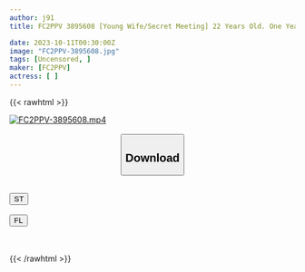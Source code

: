 ```yaml
---
author: j91
title: FC2PPV 3895608 [Young Wife/Secret Meeting] 22 Years Old. One Year After She Gave Birth, She Is A Young Wife Who Shyly Exposes Her Sexuality, Saying, “I Want You To Play With My Pussy, Which Has Become Super Sensitive Due To Lack Of Sex.”

date: 2023-10-11T00:30:00Z
image: "FC2PPV-3895608.jpg"
tags: [Uncensored, ]
maker: [FC2PPV]
actress: [ ]
---
```



{{< rawhtml >}}

<div class="video" data-videoid="dPowVbXg8MtkkAz">
    <a href="javascript:;">
        <img src="https://my.j91.asia/posts/FC2PPV-3895608/FC2PPV-3895608.jpg" width="WIDTH" height="HEIGHT" alt="FC2PPV-3895608.mp4" loading="lazy">
    </a>
</div>

<script type="text/javascript" src="https://j91.asia/asset/on-demand-st.js"></script>

<br>
  <link rel="stylesheet" href="https://j91.asia/asset/bs5.css">
  
  <center>
  <button class="btn btn-primary" type="button" data-bs-toggle="collapse" data-bs-target=".multi-collapse" aria-expanded="false" aria-controls="multiCollapseExample1 multiCollapseExample2"><h2>Download</h2></button></center>
</p>
<div class="row">
  <div class="col">
    <div class="collapse multi-collapse" id="multiCollapseExample1">
      <div class="card card-body">
	      	      <br>
<div class="buttons">  
<a href="https://streamtape.to/v/dPowVbXg8MtkkAz"><button class="btn-hover color-3"><i class="fa fa-download"></i> ST</button></a></div>
    </div>
  </div>
</div>
  <div class="col">
    <div class="collapse multi-collapse" id="multiCollapseExample2">
      <div class="card card-body">
	      <br>
<div class="buttons">
    <a href="https://filelions.online/f/i4m9tn6b5rb5"><button class="btn-hover color-9"><i class="fa fa-download"></i> FL</button></a></div>
<br><br>
      </div>
    </div>
  </div>
</div>

{{< /rawhtml >}}